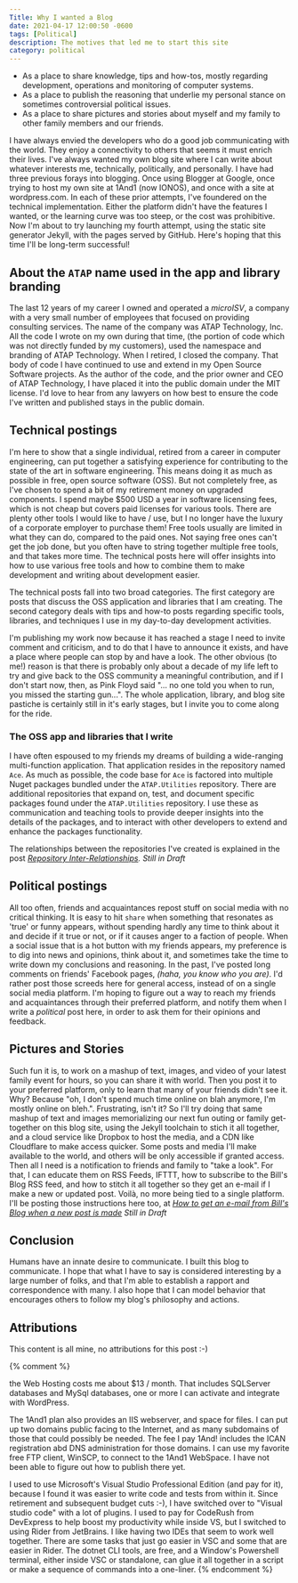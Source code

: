 ```yaml
---
Title: Why I wanted a Blog
date: 2021-04-17 12:00:50 -0600
tags: [Political]
description: The motives that led me to start this site
category: political
---
```

- As a place to share knowledge, tips and how-tos, mostly regarding development, operations and monitoring of computer systems.
- As a place to publish the reasoning that underlie my personal stance on sometimes controversial political issues.
- As a place to share pictures and stories about myself and my family to other family members and our friends.
<!--EndExcerpt-->

I have always envied the developers who do a good job communicating with the world. They enjoy a connectivity to others that seems it must enrich their lives. I've always wanted my own blog site where I can write about whatever interests me, technically, politically, and personally. I have had three previous forays into blogging. Once using Blogger at Google, once trying to host my own site at 1And1 (now IONOS), and once with a site at wordpress.com. In each of these prior attempts, I've foundered on the technical implementation. Either the platform didn't have the features I wanted, or the learning curve was too steep, or the cost was prohibitive. Now I'm about to try launching my fourth attempt, using the static site generator Jekyll, with the pages served by GitHub. Here's hoping that this time I'll be long-term successful!

## About the `ATAP` name used in the app and library branding

The last 12 years of my career I owned and operated a *microISV*, a company with a very small number of employees that focused on providing consulting services. The name of the company was ATAP Technology, Inc. All the code I wrote on my own during that time, (the portion of code which was not directly funded by my customers), used the namespace and branding of ATAP Technology. When I retired, I closed the company. That body of code I have continued to use and extend in my Open Source Software projects. As the author of the code, and the prior owner and CEO of ATAP Technology, I have placed it into the public domain under the MIT license. I'd love to hear from any lawyers on how best to ensure the code I've written and published stays in the public domain.

## Technical postings

I'm here to show that a single individual, retired from a career in computer engineering, can put together a satisfying experience for contributing to the state of the art in software engineering. This means doing it as much as possible in free, open source software (OSS). But not completely free, as I've chosen to spend a bit of my retirement money on upgraded components. I spend maybe $500 USD a year in software licensing fees, which is not cheap but covers paid licenses for various tools. There are plenty other tools I would like to have / use, but I no longer have the luxury of a corporate employer to purchase them! Free tools usually are limited in what they can do, compared to the paid ones. Not saying free ones can't get the job done, but you often have to string together multiple free tools, and that takes more time. The technical posts here will offer insights into how to use various free tools and how to combine them to make development and writing about development easier.

The technical posts fall into two broad categories. The first category are posts that discuss the OSS application and libraries that I am creating. The second category deals with tips and how-to posts regarding specific tools, libraries, and techniques I use in my day-to-day development activities.

I'm publishing my work now because it has reached a stage I need to invite comment and criticism, and to do that I have to announce it exists, and have a place where people can stop by and have a look. The other obvious (to me!) reason is that there is probably only about a decade of my life left to try and give back to the OSS community a meaningful contribution, and if I don't start now, then, as Pink Floyd said "... no one told you when to run, you missed the starting gun...". The whole application, library, and blog site pastiche is certainly still in it's early stages, but I invite you to come along for the ride.

### The OSS app and libraries that I write

I have often espoused to my friends my dreams of building a wide-ranging multi-function application. That application resides in the repository named `Ace`. As much as possible, the code base for `Ace` is factored into multiple Nuget packages bundled under the `ATAP.Utilities` repository. There are additional repositories that expand on, test, and document specific packages found under the `ATAP.Utilities` repository. I use these as communication and teaching tools to provide deeper insights into the details of the packages, and to interact with other developers to extend and enhance the packages functionality.

The relationships between the repositories I've created is explained in the post *[Repository Inter-Relationships](https://ToDo:). Still in Draft*

## Political postings

All too often, friends and acquaintances repost stuff on social media with no critical thinking. It is easy to hit `share` when something that resonates as 'true' or funny appears, without spending hardly any time to think about it and decide if it true or not, or if it causes anger to a faction of people. When a social issue that is a hot button with my friends appears, my preference is to dig into news and opinions, think about it, and sometimes take the time to write down my conclusions and reasoning. In the past, I've posted long comments on friends' Facebook pages, *(haha, you know who you are)*. I'd rather post those screeds here for general access, instead of on a single social media platform.  I'm hoping to figure out a way to reach my friends and acquaintances through their preferred platform, and notify them when I write a *political* post here, in order to ask them for their opinions and feedback.

## Pictures and Stories

Such fun it is, to work on a mashup of text, images, and video of your latest family event for hours, so you can share it with world. Then you post it to your preferred platform, only to learn that many of your friends didn't see it. Why? Because "oh, I don't spend much time online on blah anymore, I'm mostly online on bleh.". Frustrating, isn't it? So I'll try doing that same mashup of text and images memorializing our next fun outing or family get-together on this blog site, using the Jekyll toolchain to stich it all together, and a cloud service like Dropbox to host the media, and a CDN like Cloudflare to make access quicker. Some posts and media I'll make available to the world, and others will be only accessible if granted access. Then all I need is a notification to friends and family to "take a look". For that, I can educate them on RSS Feeds, IFTTT, how to subscribe to the Bill's Blog RSS feed, and how to stitch it all together so they get an e-mail if I make a new or updated post. Voilà, no more being tied to a single platform. I'll be posting those instructions here too, at *[How to get an e-mail from Bill's Blog when a new post is made](https://ToDo) Still in Draft*

## Conclusion

Humans have an innate desire to communicate. I built this blog to communicate. I hope that what I have to say is considered interesting by a large number of folks, and that I'm able to establish a rapport and correspondence with many. I also hope that I can model behavior that encourages others to follow my blog's philosophy and actions.

## Attributions

This content is all mine, no attributions for this post :-)

{% comment %}

the Web Hosting costs me about $13 / month. That includes SQLServer databases and MySql databases, one or more I can activate and integrate with WordPress.

The 1And1 plan also provides an IIS webserver, and space for files. I can put up two domains public facing to the Internet, and as many subdomains of those that could possibly be needed. The fee I pay 1And! includes the ICAN registration abd DNS administration for those domains. I can use my favorite free FTP client, WinSCP, to connect to the 1And1 WebSpace. I have not been able to figure out how to publish there yet.

I used to use Microsoft's Visual Studio  Professional Edition (and pay for it), because I found it was easier to write code and tests from within it. Since retirement and subsequent budget cuts :-), I have switched over to "Visual studio code" with a lot of plugins. I used to pay for CodeRush from DevExpress to help boost my productivity while inside VS, but I switched to using Rider from JetBrains. I like having two IDEs that seem to work well together. There are some tasks that just go easier in VSC and some that are easier in Rider. The dotnet CLI tools, are free, and a Window's Powershell terminal, either inside VSC or standalone, can glue it all together in a script or make a sequence of commands into a one-liner.
{% endcomment %}

